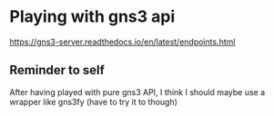 # Playing with gns3 api

https://gns3-server.readthedocs.io/en/latest/endpoints.html


## Reminder to self

After having played with pure gns3 API, I think I should maybe use a wrapper like gns3fy (have to try it to though)
